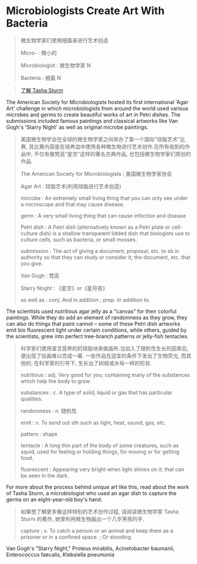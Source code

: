 # Microbiologists Create Art With Bacteria

> 微生物学家们使用细菌来进行艺术创造
>
> Micro- : 微小的
>
> Microbiologist : 微生物学家 N
>
> Bacteria : 细菌 N

> [了解 Tasha Sturm](https://microbialmenagerie.com/meet-a-microbiologist-tasha-sturm-turns-microbial-contaminants-into-art/)

The American Society for Microbiologists hosted its first international 'Agar Art' challenge in which microbiologists from around the world used various microbes and germs to create beautiful works of art in Petri dishes. The submissions included famous paintings and classical artworks like Van Gogh's 'Starry Night' as well as original microbe paintings.

> 美国微生物学会在全球的微生物学家之间举办了第一个国际"琼脂艺术"比赛, 其比赛内容是在培养皿中使用各种微生物进行艺术创作.在所有收到的作品中, 不仅有像梵高"星空"这样的著名古典作品, 也包括微生物学家们原创的作品.
>
> The American Society for Microbiologists : 美国微生物学家协会
>
> Agar Art : 琼脂艺术(利用琼脂进行艺术创造) 
>
> microbe : An extremely small living thing that you can only see under a microscope and that may cause disease. 
>
> germ :  A very small living thing that can cause infection and disease
>
> Petri dish : A Petri dish (alternatively known as a Petri plate or cell-culture dish) is a shallow transparent lidded dish that biologists use to culture cells, such as bacteria, or small mosses.
>
> submission : The act of giving a document, proposal, etc. to sb in authority so that they can study or consider it; the document, etc. that you give.
>
> Van Gogh : 梵高
>
> Starry Noght : 《星空》or《星月夜》
>
> as well as : conj. And in addition ; prep. In addition to. 

The scientists used nutritious agar jelly as a "canvas" for their colorful paintings. While they do add an element of randomness as they grow, they can also do things that paint cannot – some of these Petri dish artworks emit bio fluorescent light under certain conditions, while others, guided by the scientists, grew into perfect tree-branch patterns or jelly-fish tentacles. 

> 科学家们使用富含营养的的琼脂块来做画布.当加入了随机性生长的因素后, 便出现了绘画难以完成一幕. 一些作品在适宜的条件下发出了生物荧光, 而其他的, 在科学家的引导下, 生长出了树枝或水母一样的形状.
>
> nutritious : adj. Very good for you; containing many of the substances which help the body to grow
>
> substances : c. A type of solid, liquid or gas that has particular qualities.
>
> randomness : n. 随机性
>
> emit : v. To send out sth such as light, heat, sound, gas, etc.
>
> pattern : shape
>
> tentacle : A long thin part of the body of some creatures, such as squid, used for feeling or holding things, for moving or for getting food.
>
> fluorescent : Appearing very bright when light shines on it; that can be seen in the dark.

For more about the process behind unique art like this, read about the work of Tasha Sturm, a microbiologist who used an agar dish to capture the germs on an eight-year-old boy's hand. 

> 如果想了解更多像这样特别的艺术创作过程, 请阅读微生物学家 Tasha Sturm 的著作, 她曾利用微生物画出一个八岁男孩的手.
>
> capture : v. To catch a person or an animal and keep them as a prisoner or in a confined space. ; Or shooting.

Van Gogh's "Starry Night," Proteus mirabilis, Acinetobacter baumanii, Enterococcus faecalis, Klebsiella pneumonia 
